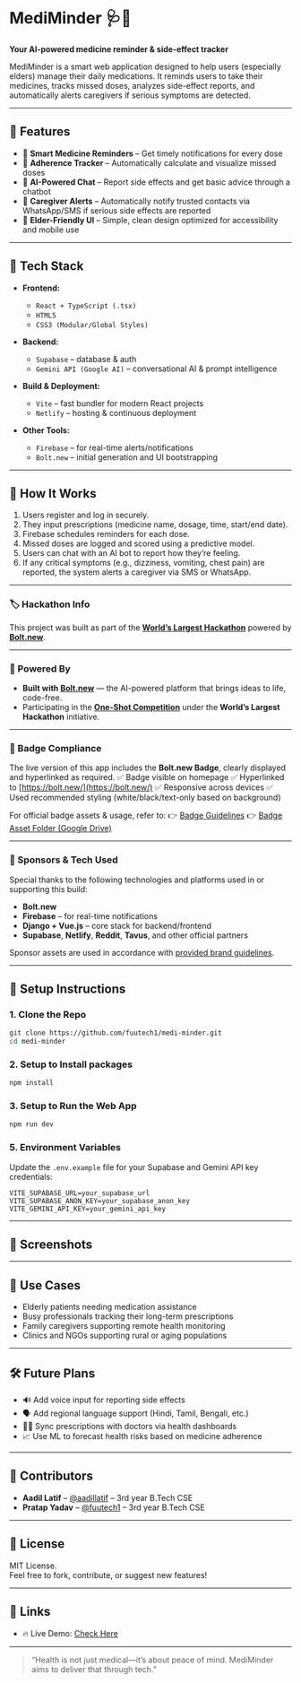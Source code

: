 # MediMinder 🩺💊  
**Your AI-powered medicine reminder & side-effect tracker**

MediMinder is a smart web application designed to help users (especially elders) manage their daily medications. It reminds users to take their medicines, tracks missed doses, analyzes side-effect reports, and automatically alerts caregivers if serious symptoms are detected.

---

## 🌟 Features

- 📅 **Smart Medicine Reminders** – Get timely notifications for every dose  
- 🔄 **Adherence Tracker** – Automatically calculate and visualize missed doses  
- 🤖 **AI-Powered Chat** – Report side effects and get basic advice through a chatbot  
- 🚨 **Caregiver Alerts** – Automatically notify trusted contacts via WhatsApp/SMS if serious side effects are reported  
- 📱 **Elder-Friendly UI** – Simple, clean design optimized for accessibility and mobile use  

---

## 🚀 Tech Stack

* **Frontend:**
  * `React + TypeScript (.tsx)`
  * `HTML5`
  * `CSS3 (Modular/Global Styles)`
    
* **Backend:**
  * `Supabase` – database & auth
  * `Gemini API (Google AI)` – conversational AI & prompt intelligence
    
* **Build & Deployment:**
  * `Vite` – fast bundler for modern React projects
  * `Netlify` – hosting & continuous deployment
    
* **Other Tools:**
  * `Firebase` – for real-time alerts/notifications
  * `Bolt.new` – initial generation and UI bootstrapping

---

## 🧠 How It Works

1. Users register and log in securely.  
2. They input prescriptions (medicine name, dosage, time, start/end date).  
3. Firebase schedules reminders for each dose.  
4. Missed doses are logged and scored using a predictive model.  
5. Users can chat with an AI bot to report how they’re feeling.  
6. If any critical symptoms (e.g., dizziness, vomiting, chest pain) are reported, the system alerts a caregiver via SMS or WhatsApp.

---

### 🏷️ Hackathon Info

This project was built as part of the **[World’s Largest Hackathon](https://worldslargesthackathon.devpost.com/)** powered by [**Bolt.new**](https://bolt.new).

---

### 🚀 Powered By

* **Built with [Bolt.new](https://bolt.new)** — the AI-powered platform that brings ideas to life, code-free.
* Participating in the **[One-Shot Competition](https://worldslargesthackathon.devpost.com/)** under the **World’s Largest Hackathon** initiative.

---

### 🎯 Badge Compliance

The live version of this app includes the **Bolt.new Badge**, clearly displayed and hyperlinked as required.
✅ Badge visible on homepage
✅ Hyperlinked to [https://bolt.new/](https://bolt.new/)
✅ Responsive across devices
✅ Used recommended styling (white/black/text-only based on background)

For official badge assets & usage, refer to:
👉 [Badge Guidelines](https://worldslargesthackathon.devpost.com/details/badgeguidelines)
👉 [Badge Asset Folder (Google Drive)](https://drive.google.com/drive/folders/1iNALInxyPJl7IHP5iywUKqsdumCrWIA0)

---

### 🤝 Sponsors & Tech Used

Special thanks to the following technologies and platforms used in or supporting this build:

* **Bolt.new**
* **Firebase** – for real-time notifications
* **Django + Vue.js** – core stack for backend/frontend
* **Supabase**, **Netlify**, **Reddit**, **Tavus**, and other official partners

Sponsor assets are used in accordance with [provided brand guidelines](https://worldslargesthackathon.devpost.com/).

---

## 🧪 Setup Instructions

### 1. Clone the Repo

```bash
git clone https://github.com/fuutech1/medi-minder.git
cd medi-minder
```

### 2. Setup to Install packages

```bash
npm install
```

### 3. Setup to Run the Web App

```bash
npm run dev
```

### 5. Environment Variables

Update the `.env.example` file for your Supabase and Gemini API key credentials:

```
VITE_SUPABASE_URL=your_supabase_url
VITE_SUPABASE_ANON_KEY=your_supabase_anon_key
VITE_GEMINI_API_KEY=your_gemini_api_key
```

---

## 📸 Screenshots

> 

---

## 🎯 Use Cases

- Elderly patients needing medication assistance  
- Busy professionals tracking their long-term prescriptions  
- Family caregivers supporting remote health monitoring  
- Clinics and NGOs supporting rural or aging populations  

---

## 🛠️ Future Plans

- 🔊 Add voice input for reporting side effects  
- 🗣️ Add regional language support (Hindi, Tamil, Bengali, etc.)  
- 🧑‍⚕️ Sync prescriptions with doctors via health dashboards  
- 📈 Use ML to forecast health risks based on medicine adherence  

---

## 🙌 Contributors

- **Aadil Latif** – [@aadillatif](https://github.com/aadillatif) – 3rd year B.Tech CSE  
- **Pratap Yadav** – [@fuutech1](https://github.com/fuutech1) – 3rd year B.Tech CSE

---

## 📄 License

MIT License.  
Feel free to fork, contribute, or suggest new features!

---

## 🔗 Links

- 🔥 Live Demo: [Check Here](https://dulcet-cassata-4fbdc2.netlify.app/)

---

> “Health is not just medical—it’s about peace of mind. MediMinder aims to deliver that through tech.”
